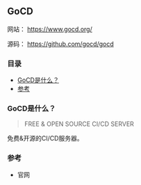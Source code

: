 ## GoCD

网站： https://www.gocd.org/

源码： https://github.com/gocd/gocd

### 目录
* [GoCD是什么？](#GoCD是什么？)
* [参考](#参考)

### GoCD是什么？
> FREE & OPEN SOURCE CI/CD SERVER

免费&开源的CI/CD服务器。

### 参考
* 官网